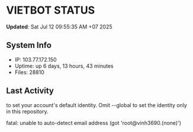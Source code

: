 # VIETBOT STATUS
**Updated**: Sat Jul 12 09:55:35 AM +07 2025

## System Info
- IP: 103.77.172.150
- Uptime: up 6 days, 13 hours, 43 minutes
- Files: 28810

## Last Activity

to set your account's default identity.
Omit --global to set the identity only in this repository.

fatal: unable to auto-detect email address (got 'root@vinh3690.(none)')
